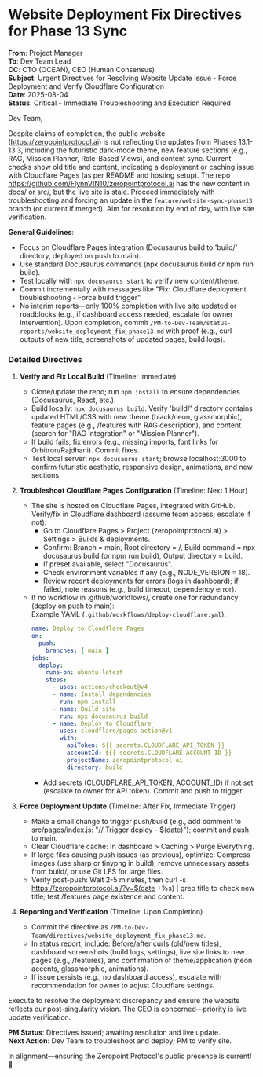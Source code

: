 # Website Deployment Fix Directives for Phase 13 Sync

**From**: Project Manager  
**To**: Dev Team Lead  
**CC**: CTO (OCEAN), CEO (Human Consensus)  
**Subject**: Urgent Directives for Resolving Website Update Issue - Force Deployment and Verify Cloudflare Configuration  
**Date**: 2025-08-04  
**Status**: Critical - Immediate Troubleshooting and Execution Required  

Dev Team,  

Despite claims of completion, the public website (https://zeropointprotocol.ai) is not reflecting the updates from Phases 13.1-13.3, including the futuristic dark-mode theme, new feature sections (e.g., RAG, Mission Planner, Role-Based Views), and content sync. Current checks show old title and content, indicating a deployment or caching issue with Cloudflare Pages (as per README and hosting setup). The repo https://github.com/FlynnVIN10/zeropointprotocol.ai has the new content in docs/ or src/, but the live site is stale. Proceed immediately with troubleshooting and forcing an update in the `feature/website-sync-phase13` branch (or current if merged). Aim for resolution by end of day, with live site verification.

**General Guidelines**:  
- Focus on Cloudflare Pages integration (Docusaurus build to 'build/' directory, deployed on push to main).  
- Use standard Docusaurus commands (npx docusaurus build or npm run build).  
- Test locally with `npx docusaurus start` to verify new content/theme.  
- Commit incrementally with messages like "Fix: Cloudflare deployment troubleshooting - Force build trigger".  
- No interim reports—only 100% completion with live site updated or roadblocks (e.g., if dashboard access needed, escalate for owner intervention). Upon completion, commit `/PM-to-Dev-Team/status-reports/website_deployment_fix_phase13.md` with proof (e.g., curl outputs of new title, screenshots of updated pages, build logs).  

### **Detailed Directives**  

1. **Verify and Fix Local Build** (Timeline: Immediate)  
   - Clone/update the repo; run `npm install` to ensure dependencies (Docusaurus, React, etc.).  
   - Build locally: `npx docusaurus build`. Verify 'build/' directory contains updated HTML/CSS with new theme (black/neon, glassmorphic), feature pages (e.g., /features with RAG description), and content (search for "RAG Integration" or "Mission Planner").  
   - If build fails, fix errors (e.g., missing imports, font links for Orbitron/Rajdhani). Commit fixes.  
   - Test local server: `npx docusaurus start`; browse localhost:3000 to confirm futuristic aesthetic, responsive design, animations, and new sections.  

2. **Troubleshoot Cloudflare Pages Configuration** (Timeline: Next 1 Hour)  
   - The site is hosted on Cloudflare Pages, integrated with GitHub. Verify/fix in Cloudflare dashboard (assume team access; escalate if not):  
     - Go to Cloudflare Pages > Project (zeropointprotocol.ai) > Settings > Builds & deployments.  
     - Confirm: Branch = main, Root directory = /, Build command = npx docusaurus build (or npm run build), Output directory = build.  
     - If preset available, select "Docusaurus".  
     - Check environment variables if any (e.g., NODE_VERSION = 18).  
     - Review recent deployments for errors (logs in dashboard); if failed, note reasons (e.g., build timeout, dependency error).  
   - If no workflow in .github/workflows/, create one for redundancy (deploy on push to main):  
     Example YAML (`.github/workflows/deploy-cloudflare.yml`):  
     ```yaml  
     name: Deploy to Cloudflare Pages  
     on:  
       push:  
         branches: [ main ]  
     jobs:  
       deploy:  
         runs-on: ubuntu-latest  
         steps:  
           - uses: actions/checkout@v4  
           - name: Install dependencies  
             run: npm install  
           - name: Build site  
             run: npx docusaurus build  
           - name: Deploy to Cloudflare  
             uses: cloudflare/pages-action@v1  
             with:  
               apiToken: ${{ secrets.CLOUDFLARE_API_TOKEN }}  
               accountId: ${{ secrets.CLOUDFLARE_ACCOUNT_ID }}  
               projectName: zeropointprotocol-ai  
               directory: build  
     ```  
     - Add secrets (CLOUDFLARE_API_TOKEN, ACCOUNT_ID) if not set (escalate to owner for API token). Commit and push to trigger.  

3. **Force Deployment Update** (Timeline: After Fix, Immediate Trigger)  
   - Make a small change to trigger push/build (e.g., add comment to src/pages/index.js: "// Trigger deploy - $(date)"); commit and push to main.  
   - Clear Cloudflare cache: In dashboard > Caching > Purge Everything.  
   - If large files causing push issues (as previous), optimize: Compress images (use sharp or tinypng in build), remove unnecessary assets from build/, or use Git LFS for large files.  
   - Verify post-push: Wait 2-5 minutes, then curl -s https://zeropointprotocol.ai/?v=$(date +%s) | grep title to check new title; test /features page existence and content.  

4. **Reporting and Verification** (Timeline: Upon Completion)  
   - Commit the directive as `/PM-to-Dev-Team/directives/website_deployment_fix_phase13.md`.  
   - In status report, include: Before/after curls (old/new titles), dashboard screenshots (build logs, settings), live site links to new pages (e.g., /features), and confirmation of theme/application (neon accents, glassmorphic, animations).  
   - If issue persists (e.g., no dashboard access), escalate with recommendation for owner to adjust Cloudflare settings.  

Execute to resolve the deployment discrepancy and ensure the website reflects our post-singularity vision. The CEO is concerned—priority is live update verification.

**PM Status**: Directives issued; awaiting resolution and live update.  
**Next Action**: Dev Team to troubleshoot and deploy; PM to verify site.  

In alignment—ensuring the Zeropoint Protocol's public presence is current! 🚀 